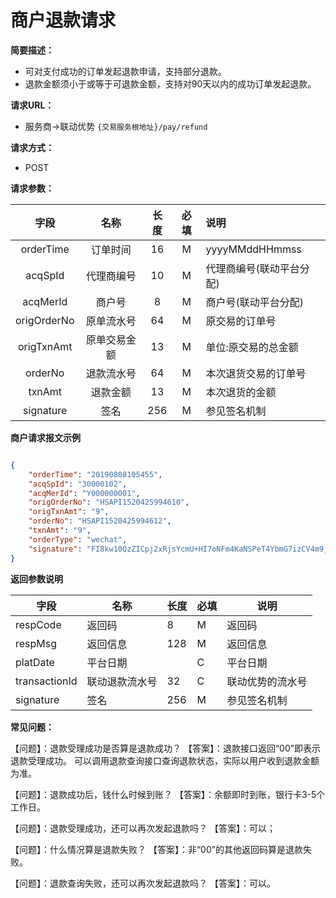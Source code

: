 # 商户退款请求
**简要描述：** 
- 可对支付成功的订单发起退款申请，支持部分退款。
- 退款金额须小于或等于可退款金额，支持对90天以内的成功订单发起退款。

**请求URL：** 
- 服务商->联动优势
`{交易服务根地址}/pay/refund`

**请求方式：**
- POST 

**请求参数：** 

|	字段	|	名称	|	长度	|	必填	|   说明|
|:--------:|:--------:|:--------:|:--------:|:--------|
|	orderTime	|	订单时间	|	16	|	M	|	yyyyMMddHHmmss	|
|	acqSpId	|	代理商编号	|	10	|	M	|	代理商编号(联动平台分配)	|
|	acqMerId	|	商户号	|	8	|	M	|	商户号(联动平台分配)	|
|	origOrderNo	|	原单流水号	|	64	|	M	|	原交易的订单号	|
|	origTxnAmt	|	原单交易金额	|	13	|	M	|	单位:原交易的总金额|
|	orderNo	|	退款流水号	|	64	|	M	|	本次退货交易的订单号	|
|	txnAmt	|	退款金额	|	13	|	M	|	本次退货的金额|
|	signature	|	签名	|	256	|	M	|参见签名机制	|	|

 **商户请求报文示例**
```json

{
    "orderTime": "20190808105455",
	"acqSpId": "30000102",
	"acqMerId": "Y000000001",
	"origOrderNo": "HSAPI1520425994610",
	"origTxnAmt": "9",
	"orderNo": "HSAPI1520425994612",
	"txnAmt": "9",
	"orderType": "wechat",
	"signature": "FI8kw10QzZICpj2xRjsYcmU+HI7oNFm4KaNSPeT4YbmG7izCV4m9jZJQ1gxkny0bt5xY8MZXXtzFeRR5KEyzp2YFYMC0AFjvsd/5HGlE6JxrVKNg/LhIba7aR7WMrX4FtEcmBm4ILMosgVhf665KgGtdHBuCd5qRfAs217iPWd0="
}

```

 **返回参数说明** 

|	字段	|	名称	|	长度	|	必填	|	说明	|
|----|----|----|----|----|
|	respCode	|	返回码	|	8	|	M	|	返回码	|
|	respMsg	|	返回信息	|	128	|	M	|	返回信息	|
|	platDate	|	平台日期	|		|	C	|	平台日期   |
|	transactionId	|	联动退款流水号	|	32	|	C	|	联动优势的流水号|
|	signature	|	签名	|	256	|	M	|	参见签名机制	||

**常见问题：**

【问题】：退款受理成功是否算是退款成功？
【答案】：退款接口返回“00”即表示退款受理成功。
可以调用退款查询接口查询退款状态，实际以用户收到退款金额为准。

【问题】：退款成功后，钱什么时候到账？
【答案】：余额即时到账，银行卡3-5个工作日。

【问题】：退款受理成功，还可以再次发起退款吗？
【答案】：可以；

【问题】：什么情况算是退款失败？
【答案】：非“00”的其他返回码算是退款失败。

【问题】：退款查询失败，还可以再次发起退款吗？
【答案】：可以。
